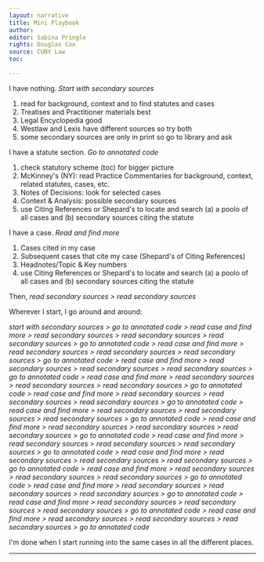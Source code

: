 ```yaml
---
layout: narrative
title: Mini Playbook
author:
editor: Sabina Pringle
rights: Douglas Cox
source: CUNY Law
toc:

---
```


I have nothing. *Start with secondary sources*

1. read for background, context and to find statutes and cases
2. Treatises and Practitioner materials best
3. Legal Encyclopedia good
4. Westlaw and Lexis have different sources so try both
5. some secondary sources are only in print so go to library and ask

I have a statute section. *Go to annotated code*

1. check statutory scheme (toc) for bigger picture
2. McKinney's (NY): read Practice Commentaries for background, context, related statutes, cases, etc.
3. Notes of Decisions: look for selected cases
4. Context & Analysis: possible secondary sources
5. use Citing References or Shepard's to locate and search (a) a poolo of all cases and (b) secondary sources citing the statute

I have a case. *Read and find more*

1. Cases cited in my case
2. Subsequent cases that cite my case (Shepard's of Citing References)
3. Headnotes/Topic & Key numbers
4. use Citing References or Shepard's to locate and search (a) a poolo of all cases and (b) secondary sources citing the statute

Then, *read secondary sources > read secondary sources*


Wherever I start, I go around and around:

*start with secondary sources > go to annotated code > read case and find more > read secondary sources > read secondary sources > read secondary sources > go to annotated code > read case and find more > read secondary sources > read secondary sources > read secondary sources > go to annotated code > read case and find more > read secondary sources > read secondary sources > read secondary sources > go to annotated code > read case and find more > read secondary sources > read secondary sources > read secondary sources > go to annotated code > read case and find more > read secondary sources > read secondary sources > read secondary sources > go to annotated code > read case and find more > read secondary sources > read secondary sources > read secondary sources > go to annotated code > read case and find more > read secondary sources > read secondary sources > read secondary sources > go to annotated code > read case and find more > read secondary sources > read secondary sources > read secondary sources > go to annotated code > read case and find more > read secondary sources > read secondary sources > read secondary sources > go to annotated code > read case and find more > read secondary sources > read secondary sources > read secondary sources > go to annotated code > read case and find more > read secondary sources > read secondary sources > read secondary sources > go to annotated code > read case and find more > read secondary sources > read secondary sources > read secondary sources > go to annotated code > read case and find more > read secondary sources > read secondary sources > read secondary sources > go to annotated code*

I'm done when I start running into the same cases in all the different places.

---
